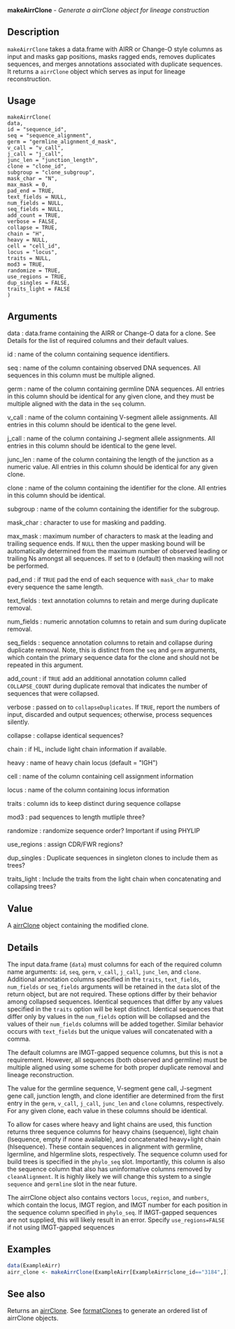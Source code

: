 **makeAirrClone** - *Generate a airrClone object for lineage construction*

Description
--------------------

`makeAirrClone` takes a data.frame with AIRR or Change-O style columns as input and 
masks gap positions, masks ragged ends, removes duplicates sequences, and merges 
annotations associated with duplicate sequences. It returns a `airrClone` 
object which serves as input for lineage reconstruction.


Usage
--------------------
```
makeAirrClone(
data,
id = "sequence_id",
seq = "sequence_alignment",
germ = "germline_alignment_d_mask",
v_call = "v_call",
j_call = "j_call",
junc_len = "junction_length",
clone = "clone_id",
subgroup = "clone_subgroup",
mask_char = "N",
max_mask = 0,
pad_end = TRUE,
text_fields = NULL,
num_fields = NULL,
seq_fields = NULL,
add_count = TRUE,
verbose = FALSE,
collapse = TRUE,
chain = "H",
heavy = NULL,
cell = "cell_id",
locus = "locus",
traits = NULL,
mod3 = TRUE,
randomize = TRUE,
use_regions = TRUE,
dup_singles = FALSE,
traits_light = FALSE
)
```

Arguments
-------------------

data
:   data.frame containing the AIRR or Change-O data for a clone. See Details
for the list of required columns and their default values.

id
:   name of the column containing sequence identifiers.

seq
:   name of the column containing observed DNA sequences. All 
sequences in this column must be multiple aligned.

germ
:   name of the column containing germline DNA sequences. All entries 
in this column should be identical for any given clone, and they
must be multiple aligned with the data in the `seq` column.

v_call
:   name of the column containing V-segment allele assignments. All 
entries in this column should be identical to the gene level.

j_call
:   name of the column containing J-segment allele assignments. All 
entries in this column should be identical to the gene level.

junc_len
:   name of the column containing the length of the junction as a 
numeric value. All entries in this column should be identical 
for any given clone.

clone
:   name of the column containing the identifier for the clone. All 
entries in this column should be identical.

subgroup
:   name of the column containing the identifier for the subgroup.

mask_char
:   character to use for masking and padding.

max_mask
:   maximum number of characters to mask at the leading and trailing
sequence ends. If `NULL` then the upper masking bound will 
be automatically determined from the maximum number of observed 
leading or trailing Ns amongst all sequences. If set to `0` 
(default) then masking will not be performed.

pad_end
:   if `TRUE` pad the end of each sequence with `mask_char`
to make every sequence the same length.

text_fields
:   text annotation columns to retain and merge during duplicate removal.

num_fields
:   numeric annotation columns to retain and sum during duplicate removal.

seq_fields
:   sequence annotation columns to retain and collapse during duplicate 
removal. Note, this is distinct from the `seq` and `germ` 
arguments, which contain the primary sequence data for the clone
and should not be repeated in this argument.

add_count
:   if `TRUE` add an additional annotation column called 
`COLLAPSE_COUNT` during duplicate removal that indicates the 
number of sequences that were collapsed.

verbose
:   passed on to `collapseDuplicates`. If `TRUE`, report the 
numbers of input, discarded and output sequences; otherwise, process
sequences silently.

collapse
:   collapse identical sequences?

chain
:   if HL, include light chain information if available.

heavy
:   name of heavy chain locus (default = "IGH")

cell
:   name of the column containing cell assignment information

locus
:   name of the column containing locus information

traits
:   column ids to keep distinct during sequence collapse

mod3
:   pad sequences to length mutliple three?

randomize
:   randomize sequence order? Important if using PHYLIP

use_regions
:   assign CDR/FWR regions?

dup_singles
:   Duplicate sequences in singleton clones to include them as trees?

traits_light
:   Include the traits from the light chain when concatenating and collapsing trees?




Value
-------------------

A [airrClone](airrClone-class.md) object containing the modified clone.


Details
-------------------

The input data.frame (`data`) must columns for each of the required column name 
arguments: `id`, `seq`, `germ`, `v_call`, `j_call`, 
`junc_len`, and `clone`.  
Additional annotation columns specified in the `traits`, `text_fields`, 
`num_fields` or `seq_fields` arguments will be retained in the `data` 
slot of the return object, but are not required. These options differ by their behavior
among collapsed sequences. Identical sequences that differ by any values specified in the
`traits` option will be kept distinct. Identical sequences that differ only by
values in the `num_fields` option will be collapsed and the values of their 
`num_fields` columns will be added together. Similar behavior occurs with 
`text_fields` but the unique values will concatenated with a comma.

The default columns are IMGT-gapped sequence columns, but this is not a requirement. 
However, all sequences (both observed and germline) must be multiple aligned using
some scheme for both proper duplicate removal and lineage reconstruction. 

The value for the germline sequence, V-segment gene call, J-segment gene call, 
junction length, and clone identifier are determined from the first entry in the 
`germ`, `v_call`, `j_call`, `junc_len` and `clone` columns, 
respectively. For any given clone, each value in these columns should be identical.

To allow for cases where heavy and light chains are used, this function returns three
sequence columns for heavy chains (sequence), light chain (lsequence, empty if none 
available), and concatenated heavy+light chain (hlsequence). These contain sequences
in alignment with germline, lgermline, and hlgermline slots, respectively. The sequence
column used for build trees is specified in the `phylo_seq` slot. Importantly, 
this column is also the sequence column that also has uninformative columns removed
by `cleanAlignment`. It is highly likely we will change this system to a single 
`sequence` and `germline` slot in the near future.

The airrClone object also contains vectors `locus`, `region`, and 
`numbers`, which contain the locus, IMGT region, and IMGT number for each position
in the sequence column specified in `phylo_seq`. If IMGT-gapped sequences are not 
supplied, this will likely result in an error. Specify `use_regions=FALSE` if not
using IMGT-gapped sequences



Examples
-------------------

```R
data(ExampleAirr)
airr_clone <- makeAirrClone(ExampleAirr[ExampleAirr$clone_id=="3184",])
```



See also
-------------------

Returns an [airrClone](airrClone-class.md). See [formatClones](formatClones.md) to generate an 
ordered list of airrClone objects.






